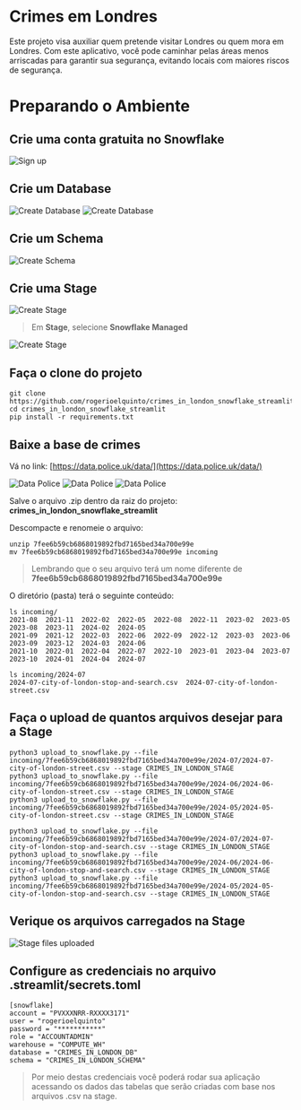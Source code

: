 # Crimes em Londres

Este projeto visa auxiliar quem pretende visitar Londres ou quem mora em Londres. Com este aplicativo, você pode caminhar pelas áreas menos arriscadas para garantir sua segurança, evitando locais com maiores riscos de segurança.

# Preparando o Ambiente

## Crie uma conta gratuita no Snowflake

![Sign up](images/sign_up.png)

## Crie um Database

![Create Database](images/create_db_1.png)
![Create Database](images/create_db_2.png)

## Crie um Schema

![Create Schema](images/create_schema.png)

## Crie uma Stage

![Create Stage](images/create_stage_1.png)
> Em **Stage**, selecione **Snowflake Managed**

![Create Stage](images/create_stage_2.png)

## Faça o clone do projeto

````
git clone https://github.com/rogerioelquinto/crimes_in_london_snowflake_streamlit.git
cd crimes_in_london_snowflake_streamlit
pip install -r requirements.txt
````

## Baixe a base de crimes

Vá no link: [https://data.police.uk/data/](https://data.police.uk/data/)

![Data Police](images/data_police_uk_london_1.png)
![Data Police](images/data_police_uk_london_2.png)
![Data Police](images/data_police_uk_london_3.png)

Salve o arquivo .zip dentro da raiz do projeto: **crimes_in_london_snowflake_streamlit**

Descompacte e renomeie o arquivo:

````
unzip 7fee6b59cb6868019892fbd7165bed34a700e99e
mv 7fee6b59cb6868019892fbd7165bed34a700e99e incoming
````
> Lembrando que o seu arquivo terá um nome diferente de **7fee6b59cb6868019892fbd7165bed34a700e99e**

O diretório (pasta) terá o seguinte conteúdo:

````
ls incoming/
2021-08  2021-11  2022-02  2022-05  2022-08  2022-11  2023-02  2023-05  2023-08  2023-11  2024-02  2024-05
2021-09  2021-12  2022-03  2022-06  2022-09  2022-12  2023-03  2023-06  2023-09  2023-12  2024-03  2024-06
2021-10  2022-01  2022-04  2022-07  2022-10  2023-01  2023-04  2023-07  2023-10  2024-01  2024-04  2024-07

ls incoming/2024-07
2024-07-city-of-london-stop-and-search.csv  2024-07-city-of-london-street.csv
````

## Faça o upload de quantos arquivos desejar para a Stage

````
python3 upload_to_snowflake.py --file incoming/7fee6b59cb6868019892fbd7165bed34a700e99e/2024-07/2024-07-city-of-london-street.csv --stage CRIMES_IN_LONDON_STAGE 
python3 upload_to_snowflake.py --file incoming/7fee6b59cb6868019892fbd7165bed34a700e99e/2024-06/2024-06-city-of-london-street.csv --stage CRIMES_IN_LONDON_STAGE 
python3 upload_to_snowflake.py --file incoming/7fee6b59cb6868019892fbd7165bed34a700e99e/2024-05/2024-05-city-of-london-street.csv --stage CRIMES_IN_LONDON_STAGE

python3 upload_to_snowflake.py --file incoming/7fee6b59cb6868019892fbd7165bed34a700e99e/2024-07/2024-07-city-of-london-stop-and-search.csv --stage CRIMES_IN_LONDON_STAGE 
python3 upload_to_snowflake.py --file incoming/7fee6b59cb6868019892fbd7165bed34a700e99e/2024-06/2024-06-city-of-london-stop-and-search.csv --stage CRIMES_IN_LONDON_STAGE 
python3 upload_to_snowflake.py --file incoming/7fee6b59cb6868019892fbd7165bed34a700e99e/2024-05/2024-05-city-of-london-stop-and-search.csv --stage CRIMES_IN_LONDON_STAGE 
````

## Verique os arquivos carregados na Stage

![Stage files uploaded](images/stage_files_uploaded.png)

## Configure as credenciais no arquivo .streamlit/secrets.toml

````
[snowflake]
account = "PVXXXNRR-RXXXX3171"
user = "rogerioelquinto"
password = "***********"
role = "ACCOUNTADMIN"
warehouse = "COMPUTE_WH"
database = "CRIMES_IN_LONDON_DB"
schema = "CRIMES_IN_LONDON_SCHEMA"
````

> Por meio destas credenciais você poderá rodar sua aplicação acessando os dados das tabelas que serão criadas com base nos arquivos .csv na stage.




